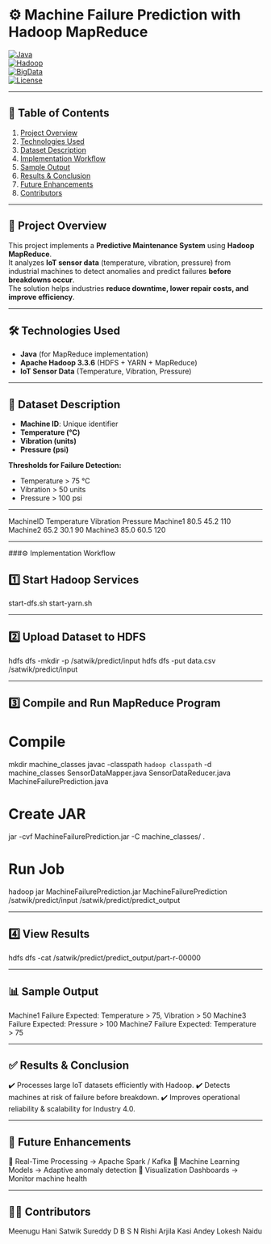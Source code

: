 # ⚙️ Machine Failure Prediction with Hadoop MapReduce  

[![Java](https://img.shields.io/badge/Java-17-orange?logo=java)](https://www.oracle.com/java/)  
[![Hadoop](https://img.shields.io/badge/Hadoop-3.3.6-blue?logo=apache)](https://hadoop.apache.org/)  
[![BigData](https://img.shields.io/badge/Big%20Data-IoT-green?logo=apache-spark)](https://hadoop.apache.org/)  
[![License](https://img.shields.io/badge/License-MIT-yellow.svg)](LICENSE)  

---

## 📑 Table of Contents
1. [Project Overview](#-project-overview)  
2. [Technologies Used](#-technologies-used)  
3. [Dataset Description](#-dataset-description)  
4. [Implementation Workflow](#-implementation-workflow)  
5. [Sample Output](#-sample-output)  
6. [Results & Conclusion](#-results--conclusion)  
7. [Future Enhancements](#-future-enhancements)  
8. [Contributors](#-contributors)  

---

## 📌 Project Overview  
This project implements a **Predictive Maintenance System** using **Hadoop MapReduce**.  
It analyzes **IoT sensor data** (temperature, vibration, pressure) from industrial machines to detect anomalies and predict failures **before breakdowns occur**.  
The solution helps industries **reduce downtime, lower repair costs, and improve efficiency**.  

---

## 🛠️ Technologies Used  
- **Java** (for MapReduce implementation)  
- **Apache Hadoop 3.3.6** (HDFS + YARN + MapReduce)  
- **IoT Sensor Data** (Temperature, Vibration, Pressure)  

---

## 📂 Dataset Description  
- **Machine ID**: Unique identifier  
- **Temperature (°C)**  
- **Vibration (units)**  
- **Pressure (psi)**  

**Thresholds for Failure Detection:**  
- Temperature > 75 °C  
- Vibration > 50 units  
- Pressure > 100 psi

---
MachineID Temperature Vibration Pressure
Machine1 80.5 45.2 110
Machine2 65.2 30.1 90
Machine3 85.0 60.5 120


---

###⚙️ Implementation Workflow  

## 1️⃣ Start Hadoop Services
start-dfs.sh
start-yarn.sh

---
## 2️⃣ Upload Dataset to HDFS

hdfs dfs -mkdir -p /satwik/predict/input
hdfs dfs -put data.csv /satwik/predict/input

---
## 3️⃣ Compile and Run MapReduce Program
# Compile
mkdir machine_classes
javac -classpath `hadoop classpath` -d machine_classes SensorDataMapper.java SensorDataReducer.java MachineFailurePrediction.java
# Create JAR
jar -cvf MachineFailurePrediction.jar -C machine_classes/ .
# Run Job
hadoop jar MachineFailurePrediction.jar MachineFailurePrediction /satwik/predict/input /satwik/predict/predict_output

---
## 4️⃣ View Results
hdfs dfs -cat /satwik/predict/predict_output/part-r-00000

---
## 📊 Sample Output
Machine1  Failure Expected: Temperature > 75, Vibration > 50
Machine3  Failure Expected: Pressure > 100
Machine7  Failure Expected: Temperature > 75

---
## ✅ Results & Conclusion
✔️ Processes large IoT datasets efficiently with Hadoop.
✔️ Detects machines at risk of failure before breakdown.
✔️ Improves operational reliability & scalability for Industry 4.0.

----
## 🚀 Future Enhancements
🔹 Real-Time Processing → Apache Spark / Kafka
🔹 Machine Learning Models → Adaptive anomaly detection
🔹 Visualization Dashboards → Monitor machine health

---
## 👨‍💻 Contributors
Meenugu Hani Satwik
Sureddy D B S N Rishi
Arjila Kasi
Andey Lokesh Naidu

